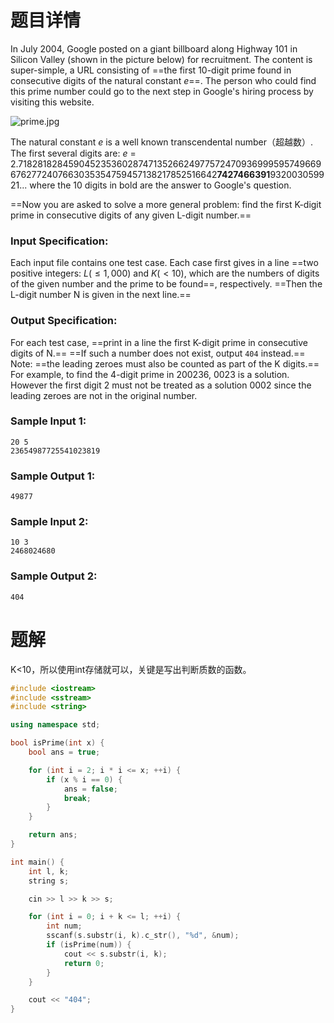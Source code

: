 # 题目详情
In July 2004, Google posted on a giant billboard along Highway 101 in Silicon Valley (shown in the picture below) for recruitment. The content is super-simple, a URL consisting of ==the first 10-digit prime found in consecutive digits of the natural constant $e$==. The person who could find this prime number could go to the next step in Google's hiring process by visiting this website.

![prime.jpg](https://images.ptausercontent.com/57148679-d574-4f49-b048-775c6c07791c.jpg)

The natural constant $e$ is a well known transcendental number（超越数）. The first several digits are: $e$ = 2.71828182845904523536028747135266249775724709369995957496696762772407663035354759457138217852516642**7427466391**932003059921... where the 10 digits in bold are the answer to Google's question.

==Now you are asked to solve a more general problem: find the first K-digit prime in consecutive digits of any given L-digit number.==

### Input Specification:

Each input file contains one test case. Each case first gives in a line ==two positive integers: $L (≤ 1,000)$ and $K (< 10)$, which are the numbers of digits of the given number and the prime to be found==, respectively. ==Then the L-digit number N is given in the next line.==

### Output Specification:

For each test case, ==print in a line the first K-digit prime in consecutive digits of N.== ==If such a number does not exist, output `404` instead.== Note: ==the leading zeroes must also be counted as part of the K digits.== For example, to find the 4-digit prime in 200236, 0023 is a solution. However the first digit 2 must not be treated as a solution 0002 since the leading zeroes are not in the original number.

### Sample Input 1:

    20 5
    23654987725541023819


### Sample Output 1:

    49877


### Sample Input 2:

    10 3
    2468024680


### Sample Output 2:

    404

# 题解

K<10，所以使用int存储就可以，关键是写出判断质数的函数。

```cpp
#include <iostream>
#include <sstream>
#include <string>

using namespace std;

bool isPrime(int x) {
    bool ans = true;

    for (int i = 2; i * i <= x; ++i) {
        if (x % i == 0) {
            ans = false;
            break;
        }
    }

    return ans;
}

int main() {
    int l, k;
    string s;

    cin >> l >> k >> s;

    for (int i = 0; i + k <= l; ++i) {
        int num;
        sscanf(s.substr(i, k).c_str(), "%d", &num);
        if (isPrime(num)) {
            cout << s.substr(i, k);
            return 0;
        }
    }

    cout << "404";
}
```

